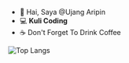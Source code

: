 - 👋 Hai, Saya @Ujang Aripin
- :computer: <b>Kuli Coding</b>
- :coffee: Don't Forget To Drink Coffee

![Top Langs](https://github-readme-stats.vercel.app/api/top-langs/?username=ujangaripin24&layout=compact&theme=dark)
